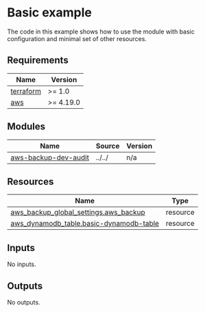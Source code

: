 # Basic example

The code in this example shows how to use the module with basic configuration and minimal set of other resources.

<!-- BEGINNING OF PRE-COMMIT-TERRAFORM DOCS HOOK -->
## Requirements

| Name | Version |
|------|---------|
| <a name="requirement_terraform"></a> [terraform](#requirement\_terraform) | >= 1.0 |
| <a name="requirement_aws"></a> [aws](#requirement\_aws) | >= 4.19.0 |

## Modules

| Name | Source | Version |
|------|--------|---------|
| <a name="module_aws-backup-dev-audit"></a> [aws-backup-dev-audit](#module\_aws-backup-dev-audit) | ../../ | n/a |

## Resources

| Name | Type |
|------|------|
| [aws_backup_global_settings.aws_backup](https://registry.terraform.io/providers/hashicorp/aws/latest/docs/resources/backup_global_settings) | resource |
| [aws_dynamodb_table.basic-dynamodb-table](https://registry.terraform.io/providers/hashicorp/aws/latest/docs/resources/dynamodb_table) | resource |

## Inputs

No inputs.

## Outputs

No outputs.
<!-- END OF PRE-COMMIT-TERRAFORM DOCS HOOK -->
